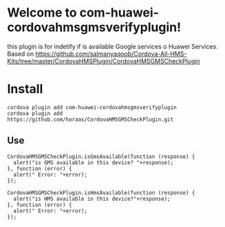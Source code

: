 # Welcome to com-huawei-cordovahmsgmsverifyplugin!

this plugin is for indetify if is available Google services o Huawei Services.
Based on https://github.com/salmanyaqoob/Cordova-All-HMS-Kits/tree/master/CordovaHMSPlugin/CordovaHMSGMSCheckPlugin

# Install

    cordova plugin add com-huawei-cordovahmsgmsverifyplugin
    cordova plugin add https://github.com/horaas/CordovaHMSGMSCheckPlugin.git

## Use

    CordovaHMSGMSCheckPlugin.isGmsAvailable(function (response) {
      alert("is GMS available in this device? "+response);
    }, function (error) {
      alert(" Error: "+error);
    });

    CordovaHMSGMSCheckPlugin.isHmsAvailable(function (response) {
      alert("is HMS available in this device?"+response);
    }, function (error) {
      alert(" Error: "+error);
    });

